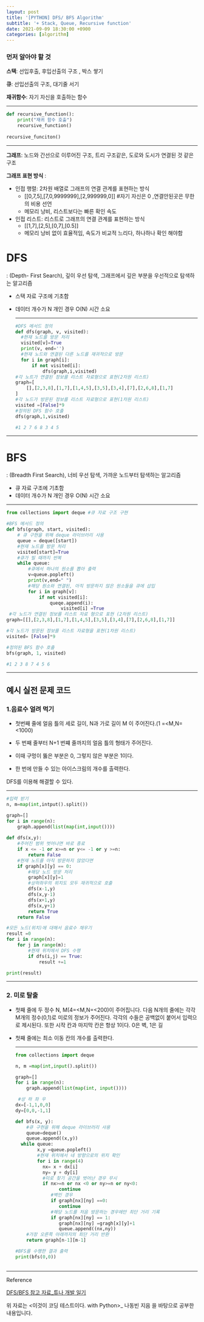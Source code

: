 ```yaml
---
layout: post
title: '[PYTHON] DFS/ BFS Algorithm'
subtitle: '+ Stack, Queue, Recursive function'
date: 2021-09-09 18:30:00 +0900
categories: [algorithm]
---
```




### 먼저 알아야 할  것

**스택**: 선입후출, 후입선출의 구조 , 박스 쌓기

**큐**: 선입선출의 구조, 대기줄 서기

**재귀함수**: 자기 자신을 호출하는 함수



---



```python
def recursive_function():
	print("재귀 함수 호출")
	recursive_function()
	
recursive_funciton()
```



---





**그래프**: 노드와 간선으로 이루어진 구조, 트리 구조같은, 도로와 도시가 연결된 것 같은 구조

**그래프 표현 방식** :

- 인접 행렬: 2차원 배열로 그래프의 연결 관계를 표현하는 방식
  * [[0,7,5],[7,0,9999999],[2,999999,0]]  #자기 자신은 0 ,연결안된곳은 무한의 비용 선언
  * 메모리 낭비, 리스트보다는 빠른 확인 속도
- 인접 리스트: 리스트로 그래프의 연결 관계를 표현하는 방식
  - [[1,7],[2,5],[0,7],[0.5]] 
  - 메모리 낭비 없이 효율적임, 속도가 비교적 느리다, 하나하나 확인 해야함

# DFS

: (Depth- First Search), 깊이 우선 탐색, 그래프에서 깊은 부분을 우선적으로 탐색하는 알고리즘

- 스택 자료 구조에 기초함

- 데이터 개수가 N 개인 경우 O(N) 시간 소요

  
  
  ----
  
  ```python
  #DFS 메서드 정의 
  def dfs(graph, v, visited):
  	#현재 노드를 방문 처리
  	visited[v]=True
  	print(v, end='')
  	#현재 노드와 연결된 다른 노드를 재귀적으로 방문
  	for i in graph[i]:
  		if not visited[i]:
  			dfs(graph,i,visited)
  #각 노트가 연결된 정보를 리스트 자료형으로 표현(2차원 리스트)
  graph=[
      [],[2,3,8],[1,7],[1,4,5],[3,5],[3,4],[7],[2,6,8],[1,7]
  ]
  #각 노드가 방문된 정보를 리스트 자료형으로 표현(1차원 리스트)
  visited =[False]*9
  #정의된 DFS 함수 호출
  dfs(graph,1,visited)
  
  #1 2 7 6 8 3 4 5
  ```
  



***



# BFS

: (Breadth First Search), 너비 우선 탐색, 가까운 노드부터 탐색하는 알고리즘

- 큐 자료 구조에 기초함
- 데이터 개수가 N 개인 경우 O(N) 시간 소요

---



```python
from collections import deque #큐 자료 구조 구현

#BFS 메서드 정의
def bfs(graph, start, visited):
    # 큐 구현을 위해 deque 라이브러리 사용
    queue = deque([start])
    #현재 노드를 방문 처리
    visited[start]=True
    #큐가 빌 때까지 반복
    while queue:
        #큐에서 하나의 원소를 뽑아 출력
        v=queue.popleft()
        print(v,end=" ")
        #해당 원소와 연결된, 아직 방문하지 않은 원소들을 큐에 삽입
        for i in graph[v]: 
            if not visited[i]:
                queqe.append(i):
                    visited[i] =True
 #각 노드가 연결된 정보를 리스트 자료 형으로 표현 (2차원 리스트)
graph=[[],[2,3,8],[1,7],[1,4,5],[3,5],[3,4],[7],[2,6,8],[1,7]]

#각 노드가 방문된 정보를 리스트 자료형을 표현(1차원 리스트)
visited= [False]*9

#정의된 BFS 함수 호출
bfs(graph, 1, visited)

#1 2 3 8 7 4 5 6
```



---



## 예시 실전 문제 코드

### 1.음료수 얼려 먹기 

- 첫번째 줄에 얼음 틀의 세로 길이, N과 가로 길이 M 이 주어진다.(1 =<M,N=<1000) 

- 두 번째 줄부터 N+1 번쨰 줄까지의 얼음 틀의 형태가 주어진다.
- 이때 구멍이 뚫은 부분은 0, 그렇지 않은 부분은 1이다.
- 한 번에 만들 수 있는 아이스크림의 개수를 출력한다. 

DFS를 이용해 해결할 수 있다. 

---



```python
#입력 받기
n, m=map(int,intput().split())

graph=[]
for i in range(n):
    graph.append(list(map(int,input())))
    
def dfs(x,y):
    #주어진 범위 벗어나면 바로 종료
    if x <= -1 or x>=n or y<= -1 or y >=n:
        return False
    #현재 노드를 아직 방문하지 않았다면
    if graph[x][y] == 0:
        #해당 노드 방문 처리
        graph[x][y]=1
        #상하좌우의 위치도 모두 재귀적으로 호출
        dfs(x-1,y)
        dfs(x,y-1)
        dfs(x+1,y)
        dfs(x,y+1)
        return True
    return False

#모든 노드(위치)에 대해서 음료수 채우기
result =0
for i in range(n):
    for j in range(m):
        #현재 위치에서 DFS 수행
        if dfs(i,j) == True:
            result +=1

print(result)
```



---

### 2. 미로 탈출

- 첫째 줄에 두 정수 N, M(4=<M,N=<200)이 주어집니다. 다음 N개의 줄에는 각각 M개의 정수(0,1)로 미로의 정보가 주어진다. 각각의 수들은 공백없이 붙어서 입력으로 제시된다. 또한 시작 칸과 마지막 칸은 항상 1이다. 0은 벽, 1은 길

- 첫째 줄에는 최소 이동 칸의 개수를 출력한다. 

  ---
  
  
  
  ```python
  from collections import deque
  
  n, m =map(int,input().split())
  
  graph=[]
  for i in range(n):
      graph.append(list(map(int, input())))
  
   #상 하 좌 우
  dx=[-1,1,0,0]
  dy=[0,0,-1,1]
  
  def bfs(x, y):
      #큐 구현을 위해 deque 라이브러리 사용
      queue=deque()
      queue.append((x,y))
  	while queue:
          x,y =queue.popleft()
          #현재 위치에서 네 방향으로의 위치 확인
          for i in range(4)
           	nx= x + dx[i]
          	ny= y + dy[i] 
          	#미로 찾기 공간을 벗어난 경우 무시
      		if nx>=n or nx <0 or ny>=n or ny<0:
                  continue
               #벽인 경우
               if graph[nx][ny] ==0:
                  continue
               #해당 노드를 처음 방문하는 경우에만 최단 거리 기록   
               if graph[nx][ny] == 1:
                  graph[nx][ny] =gragh[x][y]+1
                  queue.append((nx,ny))
      #가장 오른쪽 아래까지의 최단 거리 반환   
      return graph[n-1][m-1]
  
  #BFS를 수행한 결과 출력
  print(bfs(0,0))
          
  ```
  
  

---



Reference

 [DFS/BFS 참고 자료_튜나 개발 일기]( https://devuna.tistory.com/32https://devuna.tistory.com/32)

위 자료는 <이것이 코딩 테스트이다. with Python>_ 나동빈 지음 을 바탕으로 공부한 내용입니다. 

